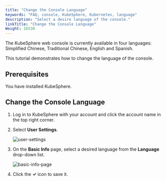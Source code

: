 ```yaml
---
title: "Change the Console Language"
keywords: "FAQ, console, KubeSphere, Kubernetes, language"
description: "Select a desire language of the console."
linkTitle: "Change the Console Language"
Weight: 16530
---
```


The KubeSphere web console is currently available in four languages: Simplified Chinese, Traditional Chinese, English and Spanish.

This tutorial demonstrates how to change the language of the console.

## **Prerequisites**

You have installed KubeSphere.

## Change the Console Language

1. Log in to KubeSphere with your account and click the account name in the top right corner.

2. Select **User Settings**.

   ![user-settings](/images/docs/faq/kubesphere-web-console/change-console-language/user-settings.jpg)

3. On the **Basic Info** page, select a desired language from the **Language** drop-down list.

   ![basic-info-page](/images/docs/faq/kubesphere-web-console/change-console-language/basic-info-page.jpg)

4. Click the **✓** icon to save it.